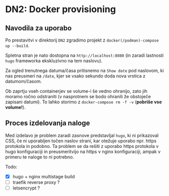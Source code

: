 # DN2: Docker provisioning

## Navodila za uporabo

Po prestavitvi v direktorij `DN2` zgradimo projekt z `docker(/podman)-compose up --build`.

Spletna stran je nato dostopna na `http://localhost:8080` (in zaradi lastnosti `hugo` frameworka ekskluzivno na
tem naslovu).

Za ogled trenutnega datuma/časa pritisnemo na `Show date` pod naslovom, ki nas preusmeri na `/date`,
kjer se vsako sekundo doda nova vrstica z datumom/časom.

Ob zaprtju vseh containerjev se volume-i še vedno ohranijo, zato jih moramo ročno odstraniti
(v nasprotnem se bodo ohranili že obstoječe zapisani datumi).
To lahko storimo z `docker-compose rm -f -v` (**pobriše vse volume!**).

## Proces izdelovanja naloge

Med izdelavo je problem zaradi zasnove predstavljal `hugo`, ki ni prikazoval CSS, če ni uporabljen točen naslov strani,
kar otežuje uporabo npr. https protokola in podobno. Ta problem se da rešiti z uporabo https protokola v hugo
konfiguraciji in preusmeritvijo na https v nginx konfiguraciji, ampak v primeru te naloge to ni potrebno.


Todo:

* [x] hugo + nginx multistage build
* [ ] traefik reverse proxy ?
* [ ] letsencrypt ?